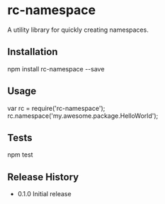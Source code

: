 # rc-namespace

A utility library for quickly creating namespaces.

## Installation

  npm install rc-namespace --save

## Usage

  var rc = require('rc-namespace');
  rc.namespace('my.awesome.package.HelloWorld');

## Tests

  npm test

## Release History

* 0.1.0 Initial release
